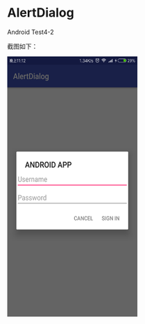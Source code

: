 # AlertDialog
Android Test4-2

截图如下：

<div align=left><img width="300" height="600" src="https://github.com/522520/AlertDialog/blob/master/images/yan_1.png"/></div>

